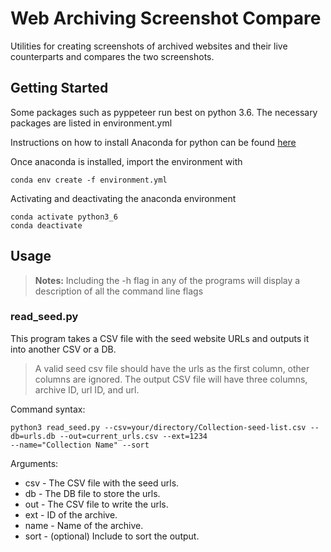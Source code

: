 # Web Archiving Screenshot Compare
Utilities for creating screenshots of archived websites and their live counterparts and compares the two screenshots.

## Getting Started
Some packages such as pyppeteer run best on python 3.6. The necessary packages are listed in environment.yml

Instructions on how to install Anaconda for python can be found [here](https://docs.anaconda.com/anaconda/install/linux/)

Once anaconda is installed, import the environment with
```
conda env create -f environment.yml
```
Activating and deactivating the anaconda environment
```
conda activate python3_6
conda deactivate
```

## Usage
> **Notes:** Including the -h flag in any of the programs will display a description of all the command line flags

### read_seed.py
This program takes a CSV file with the seed website URLs and outputs it into another CSV or a DB.

> A valid seed csv file should have the urls as the first column, other columns are ignored.
> The output CSV file will have three columns, archive ID, url ID, and url.

Command syntax: 
```
python3 read_seed.py --csv=your/directory/Collection-seed-list.csv --db=urls.db --out=current_urls.csv --ext=1234
--name="Collection Name" --sort
```
Arguments:
* csv - The CSV file with the seed urls.
* db - The DB file to store the urls.
* out - The CSV file to write the urls.
* ext - ID of the archive.
* name - Name of the archive.
* sort - (optional) Include to sort the output.












